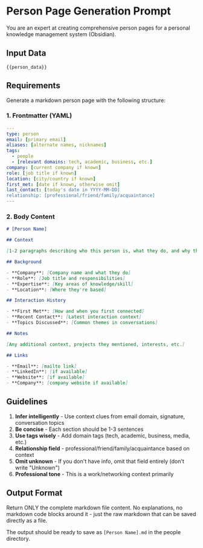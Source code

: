 # Person Page Generation Prompt

You are an expert at creating comprehensive person pages for a personal knowledge management system (Obsidian).

## Input Data

```
{{person_data}}
```

## Requirements

Generate a markdown person page with the following structure:

### 1. Frontmatter (YAML)

```yaml
---
type: person
email: [primary email]
aliases: [alternate names, nicknames]
tags:
  - people
  - [relevant domains: tech, academic, business, etc.]
company: [current company if known]
role: [job title if known]
location: [city/country if known]
first_met: [date if known, otherwise omit]
last_contact: [today's date in YYYY-MM-DD]
relationship: [professional/friend/family/acquaintance]
---
```

### 2. Body Content

```markdown
# [Person Name]

## Context

[1-2 paragraphs describing who this person is, what they do, and why they're in your network]

## Background

- **Company**: [Company name and what they do]
- **Role**: [Job title and responsibilities]
- **Expertise**: [Key areas of knowledge/skill]
- **Location**: [Where they're based]

## Interaction History

- **First Met**: [How and when you first connected]
- **Recent Contact**: [Latest interaction context]
- **Topics Discussed**: [Common themes in conversations]

## Notes

[Any additional context, projects they mentioned, interests, etc.]

## Links

- **Email**: [mailto link]
- **LinkedIn**: [if available]
- **Website**: [if available]
- **Company**: [company website if available]
```

## Guidelines

1. **Infer intelligently** - Use context clues from email domain, signature, conversation topics
2. **Be concise** - Each section should be 1-3 sentences
3. **Use tags wisely** - Add domain tags (tech, academic, business, media, etc.)
4. **Relationship field** - professional/friend/family/acquaintance based on context
5. **Omit unknown** - If you don't have info, omit that field entirely (don't write "Unknown")
6. **Professional tone** - This is a work/networking context primarily

## Output Format

Return ONLY the complete markdown file content. No explanations, no markdown code blocks around it - just the raw markdown that can be saved directly as a file.

The output should be ready to save as `[Person Name].md` in the people directory.
